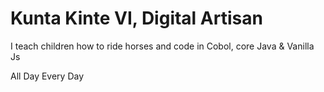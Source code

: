 <h1>Kunta Kinte VI, Digital Artisan</h1>
<p> I teach children how to ride horses and code in Cobol, core Java & Vanilla Js</p>
<p>All Day Every Day</p>
